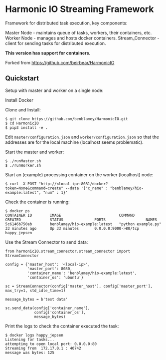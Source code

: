# Harmonic IO Streaming Framework

Framework for distributed task execution, key components:

Master Node - maintains queue of tasks, workers, their containers, etc.
Worker Node - manages and hosts docker containers.
Stream_Connector - client for sending tasks for distributed execution.

**This version has support for containers.**

Forked from https://github.com/beirbear/HarmonicIO


## Quickstart

Setup with master and worker on a single node:

Install Docker

Clone and Install:
```
$ git clone https://github.com/benblamey/HarmonicIO.git
$ cd HarmonicIO
$ pip3 install -e .
```

Edit `master/configuration.json` and `worker/configuration.json` so that the addresses are for the local machine (localhost seems problematic).

Start the master and worker:
```
$ ./runMaster.sh
$ ./runWorker.sh
```

Start an (example) processing container on the worker (localhost) node:
```
$ curl -X POST "http://<local-ip>:8081/docker?token=None&command=create" --data '{"c_name" : "benblamey/hio-example:latest", "num" : 1}'
```

Check the container is running:
```
$ docker ps
CONTAINER ID        IMAGE                          COMMAND               CREATED             STATUS              PORTS                  NAMES
5c6146b750ab        benblamey/hio-example:latest   "python example.py"   33 minutes ago      Up 33 minutes       0.0.0.0:9000->80/tcp   happy_jepsen
```

Use the Stream Connector to send data:

```
from harmonicIO.stream_connector.stream_connector import StreamConnector

config = {'master_host': '<local-ip>',
          'master_port': 8080,
          'container_name': 'benblamey/hio-example:latest',
          'container_os': 'ubuntu'}
                       
sc = StreamConnector(config['master_host'], config['master_port'], max_try=1, std_idle_time=1)

message_bytes = b'test data'

sc.send_data(config['container_name'],
             config['container_os'],
             message_bytes)
```


Print the logs to check the container executed the task:
```
$ docker logs happy_jepsen 
Listening for tasks...
attempting to open local port: 0.0.0.0:80
Streaming from  172.17.0.1 : 40742
message was bytes: 125
```
